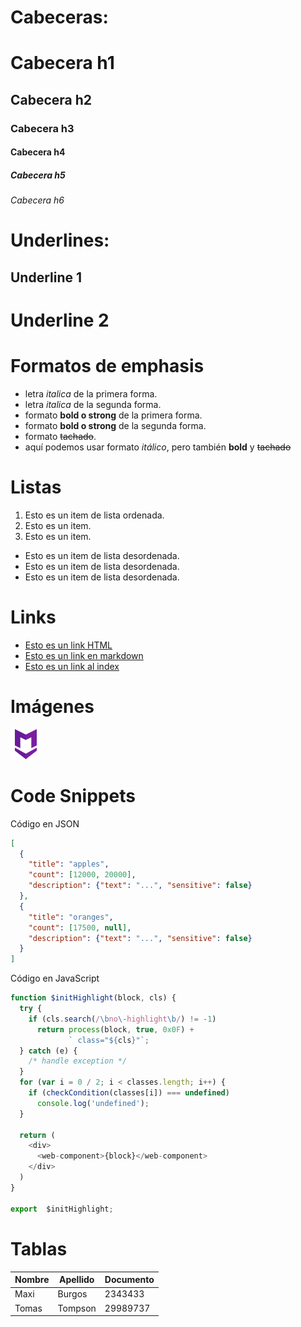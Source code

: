 # Cabeceras:
# Cabecera h1
## Cabecera h2
### Cabecera h3
#### Cabecera h4
##### Cabecera h5
###### Cabecera h6

# Underlines:
Underline 1
-----------
Underline 2
===========

# Formatos de emphasis
- letra *italica* de la primera forma.
- letra _italica_ de la segunda forma.
- formato **bold o strong** de la primera forma.
- formato __bold o strong__ de la segunda forma.
- formato ~~tachado~~.
- aquí podemos usar formato *itálico*, pero también **bold** y ~~tachado~~

# Listas
1. Esto es un item de lista ordenada.
2. Esto es un item.
3. Esto es un item.
- Esto es un item de lista desordenada.
- Esto es un item de lista desordenada.
- Esto es un item de lista desordenada.

# Links
- <a href="http://www.google.com">Esto es un link HTML </a>
- [Esto es un link en markdown](http://www.google.com)
- [Esto es un link al index](index.html)

# Imágenes
![Logo GitHub](https://github.com/adam-p/markdown-here/raw/master/src/common/images/icon48.png)

# Code Snippets
Código en JSON
```JSON
[
  {
    "title": "apples",
    "count": [12000, 20000],
    "description": {"text": "...", "sensitive": false}
  },
  {
    "title": "oranges",
    "count": [17500, null],
    "description": {"text": "...", "sensitive": false}
  }
]
```
Código en JavaScript
```Javascript
function $initHighlight(block, cls) {
  try {
    if (cls.search(/\bno\-highlight\b/) != -1)
      return process(block, true, 0x0F) +
             ` class="${cls}"`;
  } catch (e) {
    /* handle exception */
  }
  for (var i = 0 / 2; i < classes.length; i++) {
    if (checkCondition(classes[i]) === undefined)
      console.log('undefined');
  }

  return (
    <div>
      <web-component>{block}</web-component>
    </div>
  )
}

export  $initHighlight;
```

# Tablas
| Nombre | Apellido | Documento |
| ------ | -------- | --------- |
| Maxi   |  Burgos  |  2343433  |
| Tomas  |  Tompson |  29989737 |